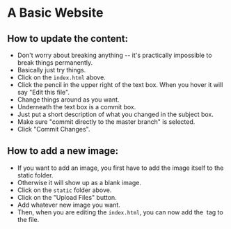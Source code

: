 # A Basic Website

## How to update the content:

- Don't worry about breaking anything -- it's practically impossible to break things permanently.
- Basically just try things.
- Click on the `index.html` above.
- Click the pencil in the upper right of the text box. When you hover it will say "Edit this file".
- Change things around as you want.
- Underneath the text box is a commit box.
- Just put a short description of what you changed in the subject box.
- Make sure "commit directly to the master branch" is selected.
- Click "Commit Changes".

## How to add a new image:

- If you want to add an image, you first have to add the image itself to the static folder.
- Otherwise it will show up as a blank image.
- Click on the `static` folder above.
- Click on the "Upload Files" button.
- Add whatever new image you want.
- Then, when you are editing the `index.html`, you can now add the <img> tag to the file.
